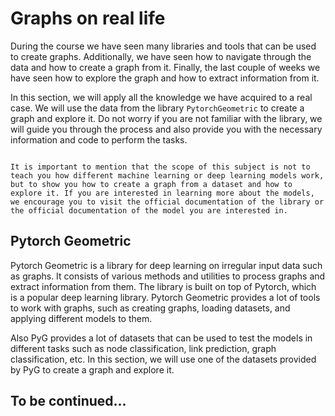 # Graphs on real life

During the course we have seen many libraries and tools that can be used to create graphs. Additionally, we have seen how to navigate through the data and how to create a graph from it. Finally, the last couple of weeks we have seen how to explore the graph and how to extract information from it.

In this section, we will apply all the knowledge we have acquired to a real case. We will use the data from the library `PytorchGeometric` to create a graph and explore it. Do not worry if you are not familiar with the library, we will guide you through the process and also provide you with the necessary information and code to perform the tasks.

```{Note}

It is important to mention that the scope of this subject is not to teach you how different machine learning or deep learning models work, but to show you how to create a graph from a dataset and how to explore it. If you are interested in learning more about the models, we encourage you to visit the official documentation of the library or the official documentation of the model you are interested in.

```

## Pytorch Geometric

Pytorch Geometric is a library for deep learning on irregular input data such as graphs. It consists of various methods and utilities to process graphs and extract information from them. The library is built on top of Pytorch, which is a popular deep learning library. Pytorch Geometric provides a lot of tools to work with graphs, such as creating graphs, loading datasets, and applying different models to them.

Also PyG provides a lot of datasets that can be used to test the models in different tasks such as node classification, link prediction, graph classification, etc. In this section, we will use one of the datasets provided by PyG to create a graph and explore it. 

## To be continued...
